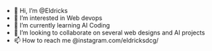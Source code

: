 - 👋 Hi, I’m @Eldricks
- 👀 I’m interested in Web devops
- 🌱 I’m currently learning AI Coding
- 💞️ I’m looking to collaborate on several web designs and AI projects
- 📫 How to reach me @instagram.com/eldricksdcg/

<!---
Eldricks/Eldricks is a ✨ special ✨ repository because its `README.md` (this file) appears on your GitHub profile.
You can click the Preview link to take a look at your changes.
--->
